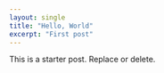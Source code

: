 ```yaml
---
layout: single
title: "Hello, World"
excerpt: "First post"
---
```



This is a starter post. Replace or delete.